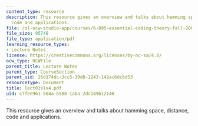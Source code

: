 ```yaml
---
content_type: resource
description: This resource gives an overview and talks about hamming space, distance,
  code and applications.
file: /ol-ocw-studio-app/courses/6-895-essential-coding-theory-fall-2004/c7fee961504ab5881aba2dc149612140_lect01slx4.pdf
file_size: 95748
file_type: application/pdf
learning_resource_types:
- Lecture Notes
license: https://creativecommons.org/licenses/by-nc-sa/4.0/
ocw_type: OCWFile
parent_title: Lecture Notes
parent_type: CourseSection
parent_uid: 26d174dc-3cc5-30d8-1243-142ac6dc6d53
resourcetype: Document
title: lect01slx4.pdf
uid: c7fee961-504a-b588-1aba-2dc149612140
---
```

This resource gives an overview and talks about hamming space, distance, code and applications.